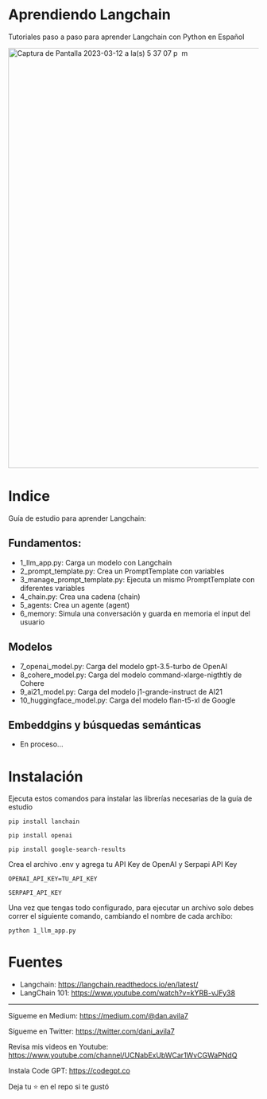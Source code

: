 # Aprendiendo Langchain

Tutoriales paso a paso para aprender Langchain con Python en Español

<img width="843" alt="Captura de Pantalla 2023-03-12 a la(s) 5 37 07 p  m" src="https://user-images.githubusercontent.com/6216945/224575138-a1c3e3ad-0831-4717-aae2-ed185f96411d.png">

# Indice
Guía de estudio para aprender Langchain:

## Fundamentos:

- 1_llm_app.py: Carga un modelo con Langchain
- 2_prompt_template.py: Crea un PromptTemplate con variables
- 3_manage_prompt_template.py: Ejecuta un mismo PromptTemplate con diferentes variables
- 4_chain.py: Crea una cadena (chain)
- 5_agents: Crea un agente (agent) 
- 6_memory: Simula una conversación y guarda en memoria el input del usuario

## Modelos

- 7_openai_model.py: Carga del modelo gpt-3.5-turbo de OpenAI
- 8_cohere_model.py: Carga del modelo command-xlarge-nigthtly de Cohere
- 9_ai21_model.py: Carga del modelo j1-grande-instruct de AI21
- 10_huggingface_model.py: Carga del modelo flan-t5-xl de Google

## Embeddgins y búsquedas semánticas

- En proceso...

# Instalación

Ejecuta estos comandos para instalar las librerías necesarias de la guía de estudio

`pip install lanchain`

`pip install openai`

`pip install google-search-results`

Crea el archivo .env y agrega tu API Key de OpenAI y Serpapi API Key

`OPENAI_API_KEY=TU_API_KEY`

`SERPAPI_API_KEY`

Una vez que tengas todo configurado, para ejecutar un archivo solo debes correr el siguiente comando, cambiando el nombre de cada archibo:

`python 1_llm_app.py`

# Fuentes

- Langchain: https://langchain.readthedocs.io/en/latest/
- LangChain 101: https://www.youtube.com/watch?v=kYRB-vJFy38

<hr>


Sígueme en Medium: https://medium.com/@dan.avila7

Sígueme en Twitter: https://twitter.com/dani_avila7

Revisa mis videos en Youtube: https://www.youtube.com/channel/UCNabExUbWCar1WvCGWaPNdQ

Instala Code GPT: https://codegpt.co

Deja tu ⭐️ en el repo si te gustó
